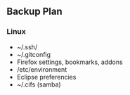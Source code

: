 ## Backup Plan

### Linux

* ~/.ssh/
* ~/.gitconfig
* Firefox settings, bookmarks, addons
* /etc/environment
* Eclipse preferencies
* ~/.cifs (samba)
